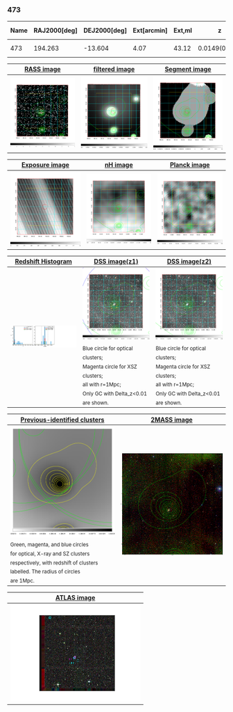<div STYLE="page-break-after: always;"></div>

### 473

|Name|RAJ2000[deg]|DEJ2000[deg] |Ext[arcmin]| Ext,ml | z | z_src| C|GC(XSZ,Delta_z<0.01)| GC(OPT,Delta_z<0.01)|GC| R_sig[arcmin] | R500[arcmin] | R500[Mpc]| CRsig[c/s] | CR500[c/s] |L500[1E44 erg/s]|F500[1E-12 erg/s/cm^2]| M500[1E14 Msun]|Tx[keV]|Cnt_sig|Beta|Rc[arcmin]|Comment|Alias|
|---|---|---|---|---|---|------|---|--------|---------|----------|---|---|---|---|---|---|---|---|---|---|---|---|---|---|
|473| 194.263| -13.604| 4.07| 43.12| 0.0149(0.005)| z1, z_xsz| B| MCXC| N| MCXC, N| 41.590| 27.009| 0.492| 0.548(0.126)| 0.518(0.119)| 0.034(0.008)| 6.874(1.532)| 0.34(0.04)| 1.11(0.08)| 214.3| 0.510(-0.007+0.015)| 5.534(-0.444+0.548)| -| k482|

|[RASS image](../image/473/473_img.pdf)|[filtered image](../image/473/473_fil.pdf)|[Segment image](../image/473/473_seg.pdf)|
|-------------------|--------------------|-------------------|
| <img src="../image/473/473_img.png" width="300">  | <img src="../image/473/473_fil.png" width="300">   | <img src="../image/473/473_seg.png" width="300">  |

|[Exposure image](../image/473/473_mex.pdf)| [nH image](../image/473/473_nh.pdf)| [Planck image](../image/473/473_p.pdf)|
|-------------------|--------------------|-------------------|
|<img src="../image/473/473_mex.png" width="300">   | <img src="../image/473/473_nh.png" width="300">    | <img src="../image/473/473_p.png" width="300"> |

|[Redshift Histogram](../image/473/473_zg.pdf) | [DSS image(z1)](../image/473/473_dss_z1.pdf)      |  [DSS image(z2)](../image/473/473_dss_z2.pdf)    |
|-------------------|--------------------|-------------------|
|<img src="../image/473/473_zg.png" width="300"> |<img src="../image/473/473_dss_z1.png" width="300"> <sub><br>Blue circle for optical clusters; <br>Magenta circle for XSZ clusters; <br>all with r=1Mpc; <br>Only GC with Delta_z<0.01 are shown. </sub>| <img src="../image/473/473_dss_z2.png" width="300"><sub><br>Blue circle for optical clusters; <br>Magenta circle for XSZ clusters; <br>all with r=1Mpc; <br>Only GC with Delta_z<0.01 are shown. </sub> |

|[Previous-identified clusters](../image/473/473_gc.pdf) | [2MASS image](../image/473/473_2mass.pdf)      |
|-------------------|-------------------|
|<img src=../image/473/473_gc.png width="300"> <br><sub>Green, magenta, and blue circles <br>for optical, X-ray and SZ clusters <br>respectively, with redshift of clusters <br>labelled. The radius of circles <br>are 1Mpc.</sub>|<img src="../image/473/473_2mass.png" width="300">  |

|[ATLAS image](../image/473/473_s.pdf)        |
|-------------------|
| <img src="../image/473/473_s.png" width="300">  |
